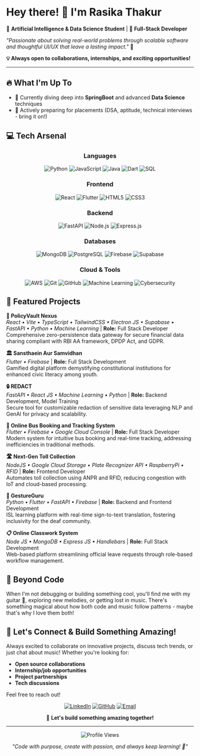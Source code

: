 # Hey there! 👋 I'm Rasika Thakur

🎯 **Artificial Intelligence & Data Science Student** | 🚀 **Full-Stack Developer** 

*"Passionate about solving real-world problems through scalable software and thoughtful UI/UX that leave a lasting impact."* 💫

**💡 Always open to collaborations, internships, and exciting opportunities!**
  

---

## 🔥 What I'm Up To

- 🌱 Currently diving deep into **SpringBoot** and advanced **Data Science** techniques
- 💼 Actively preparing for placements (DSA, aptitude, technical interviews - bring it on!)

## 💻 Tech Arsenal

<div align="center">

### Languages
![Python](https://img.shields.io/badge/Python-3776AB?style=for-the-badge&logo=python&logoColor=white)
![JavaScript](https://img.shields.io/badge/JavaScript-F7DF1E?style=for-the-badge&logo=javascript&logoColor=black)
![Java](https://img.shields.io/badge/Java-ED8B00?style=for-the-badge&logo=java&logoColor=white)
![Dart](https://img.shields.io/badge/Dart-0175C2?style=for-the-badge&logo=dart&logoColor=white)
![SQL](https://img.shields.io/badge/SQL-336791?style=for-the-badge&logo=postgresql&logoColor=white)

### Frontend
![React](https://img.shields.io/badge/React-20232A?style=for-the-badge&logo=react&logoColor=61DAFB)
![Flutter](https://img.shields.io/badge/Flutter-02569B?style=for-the-badge&logo=flutter&logoColor=white)
![HTML5](https://img.shields.io/badge/HTML5-E34F26?style=for-the-badge&logo=html5&logoColor=white)
![CSS3](https://img.shields.io/badge/CSS3-1572B6?style=for-the-badge&logo=css3&logoColor=white)

### Backend
![FastAPI](https://img.shields.io/badge/FastAPI-009688?style=for-the-badge&logo=fastapi&logoColor=white)
![Node.js](https://img.shields.io/badge/Node.js-43853D?style=for-the-badge&logo=node.js&logoColor=white)
![Express.js](https://img.shields.io/badge/Express.js-404D59?style=for-the-badge&logo=express&logoColor=white)

### Databases
![MongoDB](https://img.shields.io/badge/MongoDB-4EA94B?style=for-the-badge&logo=mongodb&logoColor=white)
![PostgreSQL](https://img.shields.io/badge/PostgreSQL-316192?style=for-the-badge&logo=postgresql&logoColor=white)
![Firebase](https://img.shields.io/badge/Firebase-039BE5?style=for-the-badge&logo=firebase&logoColor=white)
![Supabase](https://img.shields.io/badge/Supabase-3ECF8E?style=for-the-badge&logo=supabase&logoColor=white)

### Cloud & Tools
![AWS](https://img.shields.io/badge/AWS-232F3E?style=for-the-badge&logo=amazon-aws&logoColor=white)
![Git](https://img.shields.io/badge/Git-F05032?style=for-the-badge&logo=git&logoColor=white)
![GitHub](https://img.shields.io/badge/GitHub-100000?style=for-the-badge&logo=github&logoColor=white)
![Machine Learning](https://img.shields.io/badge/ML-FF6F00?style=for-the-badge&logo=tensorflow&logoColor=white)
![Cybersecurity](https://img.shields.io/badge/Cybersecurity-FF0000?style=for-the-badge&logo=security&logoColor=white)

</div>

## 🚀 Featured Projects

**🏦 PolicyVault Nexus**  
*React • Vite • TypeScript • TailwindCSS • Electron JS • Supabase • FastAPI • Python • Machine Learning* | **Role:** Full Stack Developer  
Comprehensive zero-persistence data gateway for secure financial data sharing compliant with RBI AA framework, DPDP Act, and GDPR.

**🏛️ Sansthaein Aur Samvidhan**  
*Flutter • Firebase* | **Role:** Full Stack Development  
Gamified digital platform demystifying constitutional institutions for enhanced civic literacy among youth.

**🔒 REDACT**  
*FastAPI • React JS • Machine Learning • Python* | **Role:** Backend Development, Model Training  
Secure tool for customizable redaction of sensitive data leveraging NLP and GenAI for privacy and scalability.

**🚌 Online Bus Booking and Tracking System**  
*Flutter • Firebase • Google Cloud Console* | **Role:** Full Stack Developer  
Modern system for intuitive bus booking and real-time tracking, addressing inefficiencies in traditional methods.

**🛣️ Next-Gen Toll Collection**  
*NodeJS • Google Cloud Storage • Plate Recognizer API • RaspberryPi • RFID* | **Role:** Frontend Developer  
Automates toll collection using ANPR and RFID, reducing congestion with IoT and cloud-based processing.

**🤝 GestureGuru**  
*Python • Flutter • FastAPI • Firebase* | **Role:** Backend and Frontend Development  
ISL learning platform with real-time sign-to-text translation, fostering inclusivity for the deaf community.

**📋 Online Classwork System**  
*Node JS • MongoDB • Express JS • Handlebars* | **Role:** Full Stack Development  
Web-based platform streamlining official leave requests through role-based workflow management.

## 🎵 Beyond Code

When I'm not debugging or building something cool, you'll find me with my guitar 🎸, exploring new melodies, or getting lost in music. There's something magical about how both code and music follow patterns - maybe that's why I love them both!

## 🤝 Let's Connect & Build Something Amazing!

Always excited to collaborate on innovative projects, discuss tech trends, or just chat about music! Whether you're looking for:
- **Open source collaborations**
- **Internship/job opportunities** 
- **Project partnerships**
- **Tech discussions**

Feel free to reach out! 

<div align="center">

[![LinkedIn](https://img.shields.io/badge/LinkedIn-0077B5?style=for-the-badge&logo=linkedin&logoColor=white)](https://linkedin.com/in/rasika-thakur)
[![GitHub](https://img.shields.io/badge/GitHub-100000?style=for-the-badge&logo=github&logoColor=white)](https://github.com/rasikathakur)
[![Email](https://img.shields.io/badge/Email-D14836?style=for-the-badge&logo=gmail&logoColor=white)](mailto:rasikathakur303@gmail.com)

🌟 **Let's build something amazing together!**

</div>

---

<div align="center">
  <img src="https://komarev.com/ghpvc/?username=rasikathakur&color=6366f1&style=flat-square&label=Profile+Views" alt="Profile Views" />
</div>

<div align="center">
  
*"Code with purpose, create with passion, and always keep learning! 🚀"*

</div>
